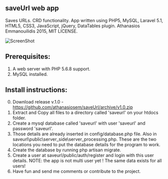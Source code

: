 ## saveUrl web app
Saves URLs. CRD functionality.
App written using PHP5, MySQL, Laravel 5.1, HTML5, CSS3, JavaScript, jQuery, DataTables plugin.
Athanasios Emmanouilidis 2015, MIT LICENSE.

![ScreenShot](http://s9.postimg.org/konupiptb/save_Url_Screenshot.png)

Prerequisites:
--------------
1. A web server with PHP 5.6.8 support.
2. MySQL installed.

Install instructions:
---------------------
0. Download release v.1.0 - https://github.com/athanasiosem/saveUrl/archive/v1.0.zip
1. Extract and Copy all files to a directory called 'saveurl' on your htdocs folder.
2. Create a mysql database called 'saveurl' with user 'saveurl' and password 'saveurl'.
3. Those details are already inserted in config/database.php  file. Also in saveurl\public\server_side\server_processing.php. These are the two locations you need to put the database details for the program to work.
4. Create the database by running php artisan migrate. 
5. Create a user at saveurl/public/auth/register and login with this user details. NOTE: the app is not multi user yet ! The same data exists for all users!
6. Have fun and send me comments or contribute to the project.

